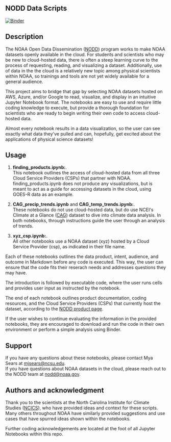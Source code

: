## NODD Data Scripts
[![Binder](https://mybinder.org/badge_logo.svg)](https://mybinder.org/v2/gh/msearsie3/NODD_scripts/HEAD)

## Description
The NOAA Open Data Dissemination ([NODD](https://www.noaa.gov/information-technology/open-data-dissemination)) program works to make NOAA datasets openly available in the cloud. For students and scientists who may be new to cloud-hosted data, there is often a steep learning curve to the process of requesting, reading, and visualizing a dataset. Additionally, use of data in the the cloud is a relatively new topic among physical scientists within NOAA, so trainings and tools are not yet widely available for a general audience.

This project aims to bridge that gap by selecting NOAA datasets hosted on AWS, Azure, and/or Google to read, visualize, and display in an intuitive Jupyter Notebook format. The notebooks are easy to use and require little coding knowledge to execute, but provide a thorough foundation for scientists who are ready to begin writing their own code to access cloud-hosted data. 

Almost every notebook results in a data visualization, so the user can see exactly what data they've pulled and can, hopefully, get excited about the applications of physical science datasets!

## Usage
1. **finding_products.ipynb:**.    
This notebook outlines the access of cloud-hosted data from all three Cloud Service Providers (CSPs) that partner with NOAA. finding_products.ipynb does not produce any visualizations, but is meant to act as a guide for accessing datasets in the cloud, using GOES-R data as an example. 

2. **CAG_precip_trends.ipynb** and **CAG_temp_trends.ipynb:**.    
These notebooks do not use cloud-hosted data, but do use NCEI's Climate at a Glance ([CAG](https://www.ncei.noaa.gov/access/monitoring/climate-at-a-glance/)) dataset to dive into climate data analysis. In both notebooks, through instructions guide the user through an analysis of trends. 

3. **xyz_csp.ipynb:**.    
All other notebooks use a NOAA dataset (xyz) hosted by a Cloud Service Provider (csp), as indicated in their file name. 

Each of these notebooks outlines the data product, intent, audience, and outcome in Markdown before any code is executed. This way, the user can ensure that the code fits their reserach needs and addresses questions they may have. 

The introduction is followed by executable code, where the user runs cells and provides user input as instructed by the notebook. 

The end of each notebook outlines product documentation, coding resources, and the Cloud Service Providers (CSPs) that currently host the dataset, according to the [NODD product page](https://www.noaa.gov/nodd/datasets). 

If the user wishes to continue evaluating the information in the provided notebooks, they are encouraged to download and run the code in their own environment or perform a simple analysis using Binder. 

## Support
If you have any questions about these notebooks, please contact Mya Sears at mjsears@ncsu.edu.     
If you have questions about NOAA datasets in the cloud, please reach out to the NODD team at nodd@noaa.gov.

## Authors and acknowledgment
Thank you to the scientists at the North Carolina Institute for Climate Studies ([NCICS](https://ncics.org)), who have provided ideas and context for these scripts. Many others throughout NOAA have similarly provided suggestions and use cases that have spurred ideas shown within the notebooks.  

Further coding acknowledgements are located at the foot of all Jupyter Notebooks within this repo.
